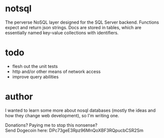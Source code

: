 notsql
======

The perverse NoSQL layer designed for the SQL Server backend.  Functions expect and return json strings.  Docs are stored in tables, which are essentially named key-value collections with identifiers.

todo
====

- flesh out the unit tests
- http and/or other means of network access
- improve query abilities

author
======
I wanted to learn some more about nosql databases (mostly the ideas and how they change web development), so I'm writing one.

Donations?  Paying me to stop this nonsense?  
Send Dogecoin here: DPc73geE3Rpz96MnQoXBF3RQpucbCSR2Sm